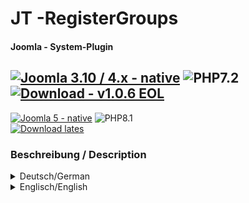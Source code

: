 # JT -RegisterGroups

#### Joomla - System-Plugin  
[![Joomla 3.10 / 4.x - native](https://img.shields.io/badge/Joomla™-3.10_/_4.x_and_5.x_native-darkgreen?logo=joomla&logoColor=c2c9d6&style=for-the-badge)](https://downloads.joomla.org/cms) ![PHP7.2](https://img.shields.io/badge/PHP->=7.2-darkgreen?logo=php&style=for-the-badge)  
[![Download - v1.0.6 EOL](https://img.shields.io/badge/Download_v1.0.6-EOL-darkred)](https://github.com/joomtools/plg_system_jtregistergroups/releases/download/1.0.6/plg_system_jtregistergroups-1.0.6.zip)  
-------------------------------------------------------  
[![Joomla 5 - native](https://img.shields.io/badge/Joomla™-5.x_native-darkgreen?logo=joomla&logoColor=c2c9d6&style=for-the-badge)](https://downloads.joomla.org/cms) ![PHP8.1](https://img.shields.io/badge/PHP->=8.1-darkgreen?logo=php&style=for-the-badge)  
[![Download lates](https://img.shields.io/badge/Download-latest-darkgreen)](https://github.com/joomtools/plg_system_jtregistergroups/releases/latest)

### Beschreibung / Description
<details>
  <summary>Deutsch/German</summary>

## Deutsche Beschreibung

### Plugin
Dieses Plugin ermöglicht es mehrere Registrierungsseiten in Joomla als Menüpunkte anzulegen und dort eine Benutzergruppe festzulegen, die der Besucher nach der Registrierung haben wird. Beispiel: Registrierung als Käufer / Registrierung als Verkäufer


### Achtung
Wenn die Freischaltung der Registrierung durch E-Mail aktiviert ist, wird empfohlen nur Gruppen zu verwenden mit niedriger Berechtigungsstufe. Sicherer ist die Freischaltung durch einen Administrator.

### Plugin-Einstellungen
In den Plugin-Einstellungen kann man definieren, welche Gruppen später in den Menüpunkten für eine Registrierung eingestellt werden können. Es ist nicht nötig die Gruppe auszuwählen, welche schon in den globalen Einstellungen angegeben wurde.


### Menüpunkt-Einstellungen
Der Menüpunkt muss vom Typ `Benutzer -> Registrierungsformular` sein, damit der Tab `JT - Registergroups` auswählbar ist. Hier kann man eine Gruppe auswählen, welche vorher in den Plugin-Einstellungen definiert wurde. Jedem Menüpunkt kann nur eine Gruppe zugewiesen werden.  
Der neu registrierte Benutzer wird automatisch der vorher hinterlegten Gruppe zugewiesen, dashalb bitte den Warnhinweis unter [Achtung](#achtung) beachten.


### CustomFields-Einstellungen
In der Benutzerverwaltung gibt es die Möglichkeit zusätzliche Felder zu erstellen, welche dann bei der _Registrierung / Bearbeitung des Profils_ zur Verfügung stehen. Hier kann man nun zusätzlich unter dem Tab `Optionen` die Benutzergruppen einstellen, unter denen das Zusatzfeld angezeigt werden soll (auch im Registrierungsformular). Bleibt das Feld leer, wird es immer angezeigt.

### Danksagung
Ein besonderer Dank geht an die fleissigen Tester.  
Danke für das Feedback [_Barbara Aßmann_](https://github.com/webnet-assmann), [_Claudia Oerter_](https://github.com/coweb01), [_Elisa Foltyn_](https://github.com/coolcat-creations), [_Toni Gerns_](https://github.com/d4shoerncheN), [_Viviana Menzel_](https://github.com/drmenzelit) :+1:

</details>

<details>
  <summary>Englisch/English</summary>

## English description

### Plugin
This Plugin makes it possible to have several registration pages in Joomla and to create menu items where a specific user group is set. Example: Customer / Vendor Registration page


### Attention
If the activation of the registration is set by e-mail, it is recommended to use only groups with a low authorisation level. It's more secure is the activation by an administrator.


### Plugin settings
In the plugin settings you can define which groups can be set later in the menu items for a registration. It is not necessary to select the group that has already been specified in the global settings.


### Menu item settings
The menu item must be of the type `Users -> Registration Form`, so that the tab `JT - RegisterGroups` can be selected. Here you can select one of the groups, that was previously defined in the plugin settings. Each menu item can only be assigned to one group.
The newly registered user is automatically assigned to the selected group, therefore please note the warning under [Attention](#attention).


### CustomFields settings
In the user administration there is the possibility to create additional fields (custom fields), that will be available in _registration / editing of the profile_. Under the tab `Options` of a field, You can now set the user groups under which the additional field should be displayed (also in the registration form). If the field remains empty, it is always displayed.


### Special thanks
Special thanks goes to the diligent testers.  
Thanks for the feedback [_Barbara Aßmann_](https://github.com/webnet-assmann), [_Claudia Oerter_](https://github.com/coweb01), [_Elisa Foltyn_](https://github.com/coolcat-creations), [_Toni Gerns_](https://github.com/d4shoerncheN), [_Viviana Menzel_](https://github.com/drmenzelit) :+1:
</details>
